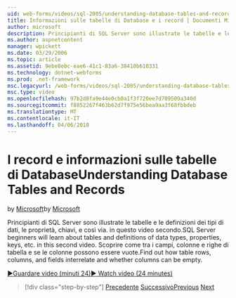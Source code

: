 ```yaml
---
uid: web-forms/videos/sql-2005/understanding-database-tables-and-records
title: Informazioni sulle tabelle di Database e i record | Documenti Microsoft
author: microsoft
description: Principianti di SQL Server sono illustrate le tabelle e le definizioni dei tipi di dati, le proprietà, chiavi, e così via. in questo video secondo. Scoprire come le righe delle tabelle, colonne, un...
ms.author: aspnetcontent
manager: wpickett
ms.date: 03/29/2006
ms.topic: article
ms.assetid: 9ebe8ebc-eae6-41c1-83a6-38410b610331
ms.technology: dotnet-webforms
ms.prod: .net-framework
msc.legacyurl: /web-forms/videos/sql-2005/understanding-database-tables-and-records
msc.type: video
ms.openlocfilehash: 97b2d8fa9e44e0cb0a1f3f720ee7d709509a340d
ms.sourcegitcommit: f8852267f463b62d7f975e56bea9aa3f68fbbdeb
ms.translationtype: MT
ms.contentlocale: it-IT
ms.lasthandoff: 04/06/2018
---
```

<a name="understanding-database-tables-and-records"></a><span data-ttu-id="0643b-104">I record e informazioni sulle tabelle di Database</span><span class="sxs-lookup"><span data-stu-id="0643b-104">Understanding Database Tables and Records</span></span>
====================
<span data-ttu-id="0643b-105">by [Microsoft](https://github.com/microsoft)</span><span class="sxs-lookup"><span data-stu-id="0643b-105">by [Microsoft](https://github.com/microsoft)</span></span>

<span data-ttu-id="0643b-106">Principianti di SQL Server sono illustrate le tabelle e le definizioni dei tipi di dati, le proprietà, chiavi, e così via. in questo video secondo.</span><span class="sxs-lookup"><span data-stu-id="0643b-106">SQL Server beginners will learn about tables and definitions of data types, properties, keys, etc. in this second video.</span></span> <span data-ttu-id="0643b-107">Scoprire come tra i campi, colonne e righe di tabella e se le colonne possono essere vuote.</span><span class="sxs-lookup"><span data-stu-id="0643b-107">Find out how table rows, columns, and fields interrelate and whether columns can be empty.</span></span>

[<span data-ttu-id="0643b-108">&#9654;Guardare video (minuti 24)</span><span class="sxs-lookup"><span data-stu-id="0643b-108">&#9654; Watch video (24 minutes)</span></span>](https://channel9.msdn.com/Blogs/ASP-NET-Site-Videos/understanding-database-tables-and-records)

> [!div class="step-by-step"]
> <span data-ttu-id="0643b-109">[Precedente](what-is-a-database.md)
> [Successivo](more-about-column-data-types-and-other-properties.md)</span><span class="sxs-lookup"><span data-stu-id="0643b-109">[Previous](what-is-a-database.md)
[Next](more-about-column-data-types-and-other-properties.md)</span></span>
